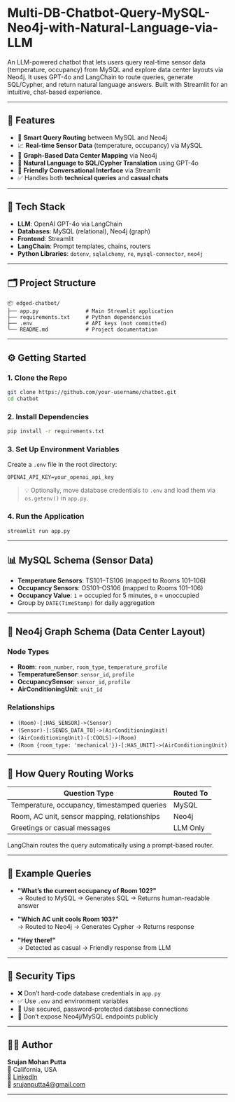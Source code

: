 # Multi-DB-Chatbot-Query-MySQL-Neo4j-with-Natural-Language-via-LLM
An LLM-powered chatbot that lets users query real-time sensor data (temperature, occupancy) from MySQL and explore data center layouts via Neo4j. It uses GPT-4o and LangChain to route queries, generate SQL/Cypher, and return natural language answers. Built with Streamlit for an intuitive, chat-based experience.

---

## 🚀 Features

- 🔄 **Smart Query Routing** between MySQL and Neo4j
- 📈 **Real-time Sensor Data** (temperature, occupancy) via MySQL
- 🧠 **Graph-Based Data Center Mapping** via Neo4j
- 🧾 **Natural Language to SQL/Cypher Translation** using GPT-4o
- 💬 **Friendly Conversational Interface** via Streamlit
- ✅ Handles both **technical queries** and **casual chats**

---

## 🧰 Tech Stack

- **LLM**: OpenAI GPT-4o via LangChain
- **Databases**: MySQL (relational), Neo4j (graph)
- **Frontend**: Streamlit
- **LangChain**: Prompt templates, chains, routers
- **Python Libraries**: `dotenv`, `sqlalchemy`, `re`, `mysql-connector`, `neo4j`

---


## 🗂️ Project Structure

```
📦 edged-chatbot/
├── app.py               # Main Streamlit application
├── requirements.txt     # Python dependencies
├── .env                 # API keys (not committed)
└── README.md            # Project documentation
```

---

## ⚙️ Getting Started

### 1. Clone the Repo

```bash
git clone https://github.com/your-username/chatbot.git
cd chatbot
```

### 2. Install Dependencies

```bash
pip install -r requirements.txt
```

### 3. Set Up Environment Variables

Create a `.env` file in the root directory:

```
OPENAI_API_KEY=your_openai_api_key
```

> 💡 Optionally, move database credentials to `.env` and load them via `os.getenv()` in `app.py`.

### 4. Run the Application

```bash
streamlit run app.py
```

---

## 📊 MySQL Schema (Sensor Data)

- **Temperature Sensors**: TS101–TS106 (mapped to Rooms 101–106)  
- **Occupancy Sensors**: OS101–OS106 (mapped to Rooms 101–106)  
- **Occupancy Value**: `1` = occupied for 5 minutes, `0` = unoccupied  
- Group by `DATE(TimeStamp)` for daily aggregation  

---

## 🧠 Neo4j Graph Schema (Data Center Layout)

### Node Types

- **Room**: `room_number`, `room_type`, `temperature_profile`  
- **TemperatureSensor**: `sensor_id`, `profile`  
- **OccupancySensor**: `sensor_id`, `profile`  
- **AirConditioningUnit**: `unit_id`  

### Relationships

- `(Room)-[:HAS_SENSOR]->(Sensor)`  
- `(Sensor)-[:SENDS_DATA_TO]->(AirConditioningUnit)`  
- `(AirConditioningUnit)-[:COOLS]->(Room)`  
- `(Room {room_type: 'mechanical'})-[:HAS_UNIT]->(AirConditioningUnit)`  

---

## 🔀 How Query Routing Works

| Question Type                                 | Routed To |
|----------------------------------------------|-----------|
| Temperature, occupancy, timestamped queries  | MySQL     |
| Room, AC unit, sensor mapping, relationships | Neo4j     |
| Greetings or casual messages                 | LLM Only  |

LangChain routes the query automatically using a prompt-based router.

---

## 💬 Example Queries

- **"What’s the current occupancy of Room 102?"**  
  → Routed to MySQL → Generates SQL → Returns human-readable answer  

- **"Which AC unit cools Room 103?"**  
  → Routed to Neo4j → Generates Cypher → Returns response  

- **"Hey there!"**  
  → Detected as casual → Friendly response from LLM  

---

## 🔐 Security Tips

- ❌ Don’t hard-code database credentials in `app.py`  
- ✅ Use `.env` and environment variables  
- 🔐 Use secured, password-protected database connections  
- 🚫 Don’t expose Neo4j/MySQL endpoints publicly  

---

## 🧑‍💻 Author

**Srujan Mohan Putta**  
📍 California, USA  
🔗 [LinkedIn](https://www.linkedin.com/in/srujan-putta/)  
📧 srujanputta4@gmail.com 

---

